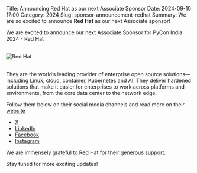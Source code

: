 Title: Announcing Red Hat as our next Associate Sponsor
Date: 2024-09-10 17:00
Category: 2024
Slug: sponsor-announcement-redhat
Summary: We are so excited to announce **Red Hat** as our next Associate sponsor!

We are excited to announce our next Associate Sponsor for PyCon India 2024 - Red Hat

<br>
<div class="text-center">
  <a href="https://www.redhat.com/" target="_blank" style="border: none; text-decoration: none;">
    <img src="{static}/images/2024/sponsor-redhat.png" alt="Red Hat" class="img-fluid responsive-image">
  </a>
</div>
<br>

They are the world’s leading provider of enterprise open source solutions—including Linux, cloud, container, Kubernetes and AI. They deliver hardened solutions that make it easier for enterprises to work across platforms and environments, from the core data center to the network edge.

Follow them below on their social media channels and read more on their [website](https://www.redhat.com/)

- [X](https://x.com/redhatopen)
- [LinkedIn](https://www.linkedin.com/company/red-hat)
- [Facebook](https://www.facebook.com/redhatinc)
- [Instagram](https://www.instagram.com/redhatinc/)

We are immensely grateful to Red Hat for their generous support.

Stay tuned for more exciting updates!
